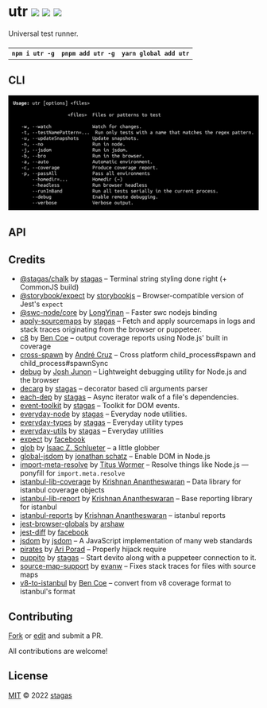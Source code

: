 

<h1>
utr <a href="https://npmjs.org/package/utr"><img src="https://img.shields.io/badge/npm-v1.3.4-F00.svg?colorA=000"/></a> <a href="src"><img src="https://img.shields.io/badge/loc-2,770-FFF.svg?colorA=000"/></a> <a href="LICENSE"><img src="https://img.shields.io/badge/license-MIT-F0B.svg?colorA=000"/></a>
</h1>

<p></p>

Universal test runner.

<h4>
<table><tr><td title="Triple click to select and copy paste">
<code>npm i utr -g</code>
</td><td title="Triple click to select and copy paste">
<code>pnpm add utr -g</code>
</td><td title="Triple click to select and copy paste">
<code>yarn global add utr</code>
</td></tr></table>
</h4>

## CLI

<p></p>
<p>
<img width="731.4285714285713" src="cli.png" />
</p>


## API



## Credits
- [@stagas/chalk](https://npmjs.org/package/@stagas/chalk) by [stagas](https://github.com/stagas) &ndash; Terminal string styling done right (+ CommonJS build)
- [@storybook/expect](https://npmjs.org/package/@storybook/expect) by [storybookjs](https://github.com/storybookjs) &ndash; Browser-compatible version of Jest's `expect`
- [@swc-node/core](https://npmjs.org/package/@swc-node/core) by [LongYinan](https://github.com/swc-project) &ndash; Faster swc nodejs binding
- [apply-sourcemaps](https://npmjs.org/package/apply-sourcemaps) by [stagas](https://github.com/stagas) &ndash; Fetch and apply sourcemaps in logs and stack traces originating from the browser or puppeteer.
- [c8](https://npmjs.org/package/c8) by [Ben Coe](https://github.com/bcoe) &ndash; output coverage reports using Node.js' built in coverage
- [cross-spawn](https://npmjs.org/package/cross-spawn) by [André Cruz](https://github.com/moxystudio) &ndash; Cross platform child_process#spawn and child_process#spawnSync
- [debug](https://npmjs.org/package/debug) by [Josh Junon](https://github.com/debug-js) &ndash; Lightweight debugging utility for Node.js and the browser
- [decarg](https://npmjs.org/package/decarg) by [stagas](https://github.com/stagas) &ndash; decorator based cli arguments parser
- [each-dep](https://npmjs.org/package/each-dep) by [stagas](https://github.com/stagas) &ndash; Async iterator walk of a file's dependencies.
- [event-toolkit](https://npmjs.org/package/event-toolkit) by [stagas](https://github.com/stagas) &ndash; Toolkit for DOM events.
- [everyday-node](https://npmjs.org/package/everyday-node) by [stagas](https://github.com/stagas) &ndash; Everyday node utilities.
- [everyday-types](https://npmjs.org/package/everyday-types) by [stagas](https://github.com/stagas) &ndash; Everyday utility types
- [everyday-utils](https://npmjs.org/package/everyday-utils) by [stagas](https://github.com/stagas) &ndash; Everyday utilities
- [expect](https://npmjs.org/package/expect) by [facebook](https://github.com/facebook) 
- [glob](https://npmjs.org/package/glob) by [Isaac Z. Schlueter](http://blog.izs.me/) &ndash; a little globber
- [global-jsdom](https://npmjs.org/package/global-jsdom) by [jonathan schatz](https://github.com/github.com) &ndash; Enable DOM in Node.js
- [import-meta-resolve](https://npmjs.org/package/import-meta-resolve) by [Titus Wormer](https://wooorm.com) &ndash; Resolve things like Node.js — ponyfill for `import.meta.resolve`
- [istanbul-lib-coverage](https://npmjs.org/package/istanbul-lib-coverage) by [Krishnan Anantheswaran](https://github.com/istanbuljs) &ndash; Data library for istanbul coverage objects
- [istanbul-lib-report](https://npmjs.org/package/istanbul-lib-report) by [Krishnan Anantheswaran](https://github.com/istanbuljs) &ndash; Base reporting library for istanbul
- [istanbul-reports](https://npmjs.org/package/istanbul-reports) by [Krishnan Anantheswaran](https://github.com/istanbuljs) &ndash; istanbul reports
- [jest-browser-globals](https://npmjs.org/package/jest-browser-globals) by [arshaw](https://github.com/arshaw) 
- [jest-diff](https://npmjs.org/package/jest-diff) by [facebook](https://github.com/facebook) 
- [jsdom](https://npmjs.org/package/jsdom) by [jsdom](https://github.com/jsdom) &ndash; A JavaScript implementation of many web standards
- [pirates](https://npmjs.org/package/pirates) by [Ari Porad](http://ariporad.com) &ndash; Properly hijack require
- [puppito](https://npmjs.org/package/puppito) by [stagas](https://github.com/stagas) &ndash; Start devito along with a puppeteer connection to it.
- [source-map-support](https://npmjs.org/package/source-map-support) by [evanw](https://github.com/evanw) &ndash; Fixes stack traces for files with source maps
- [v8-to-istanbul](https://npmjs.org/package/v8-to-istanbul) by [Ben Coe](https://github.com/istanbuljs) &ndash; convert from v8 coverage format to istanbul's format

## Contributing

[Fork](https://github.com/stagas/utr/fork) or [edit](https://github.dev/stagas/utr) and submit a PR.

All contributions are welcome!

## License

<a href="LICENSE">MIT</a> &copy; 2022 [stagas](https://github.com/stagas)

